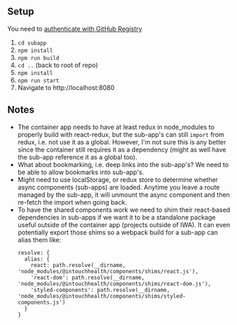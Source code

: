 ## Setup
You need to [authenticate with GitHub Registry](https://help.github.com/en/github/managing-packages-with-github-packages/configuring-npm-for-use-with-github-packages#authenticating-to-github-packages)

1. `cd subapp`
2. `npm install`
3. `npm run build`
4. `cd ..` (back to root of repo)
5. `npm install`
6. `npm run start`
7. Navigate to http://localhost:8080

## Notes
* The container app needs to have at least redux in node_modules to properly build with react-redux, but the sub-app's can
still `import` from redux, i.e. not use it as a global. However, I'm not sure this is any better since the container still
requires it as a dependency (might as well have the sub-app reference it as a global too).
* What about bookmarking, i.e. deep links into the sub-app's? We need to be able to allow bookmarks into sub-app's.
* Might need to use localStorage, or redux store to determine whether async components (sub-apps) are loaded. Anytime you
leave a route managed by the sub-app, it will unmount the async component and then re-fetch the import when going back.
* To have the shared components work we need to shim their react-based dependencies in sub-apps if we want it to be a
standalone package useful outside of the container app (projects outside of IWA). It can even potentially export those shims
so a webpack build for a sub-app can alias them like:
  ```
  resolve: {
    alias: {
      react: path.resolve(__dirname, 'node_modules/@intouchhealth/components/shims/react.js'),
      'react-dom': path.resolve(__dirname, 'node_modules/@intouchhealth/components/shims/react-dom.js'),
      'styled-components': path.resolve(__dirname, 'node_modules/@intouchhealth/components/shims/styled-components.js')
    }
  }
  ```
